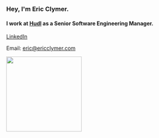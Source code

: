 ### Hey, I'm Eric Clymer.

#### I work at [Hudl](https://github.com/hudl) as a Senior Software Engineering Manager.

[LinkedIn](https://www.linkedin.com/in/ericwclymer/)

Email: eric@ericclymer.com

<img src="https://scontent-ort2-1.xx.fbcdn.net/v/t31.0-8/p960x960/28954400_10212350619383426_7755132402310591838_o.jpg?_nc_cat=106&_nc_sid=85a577&_nc_ohc=fEUBmcjPUwMAX9g97I5&_nc_ht=scontent-ort2-1.xx&_nc_tp=6&oh=906e94e27d7eec8a1064cea46c0022be&oe=5F3099BD" width="200" height="200" />
